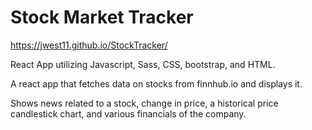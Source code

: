 # Stock Market Tracker

https://jwest11.github.io/StockTracker/

React App utilizing Javascript, Sass, CSS, bootstrap, and HTML.

A react app that fetches data on stocks from finnhub.io and displays it.

Shows news related to a stock, change in price, a historical price candlestick chart, and various financials of the company.
